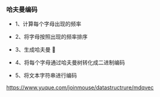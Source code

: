 ### 哈夫曼编码

- 1、计算每个字母出现的频率

- 2、将字母按照出现的频率排序

- 3、生成哈夫曼 🌲

- 4、将每个字母通过哈夫曼树转化成二进制编码

- 5、将文本字符串进行编码

https://www.yuque.com/joinmouse/datastructrure/mdqvec
